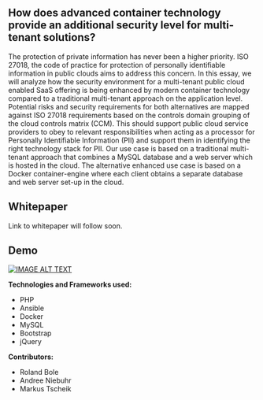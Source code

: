 How does advanced container technology provide an additional security level for multi-tenant solutions?
-

The protection of private information has never been a higher priority. 
ISO 27018, the code of practice for protection of personally identifiable 
information in public clouds aims to address this concern. 
In this essay, we will analyze how the security environment for a 
multi-tenant public cloud enabled SaaS offering is being 
enhanced by modern container technology compared to a 
traditional multi-tenant approach on the application level. 
Potential risks and security requirements for both 
alternatives are mapped against ISO 27018 requirements
based on the controls domain grouping of the cloud controls matrix (CCM). 
This should support public cloud service providers to obey to relevant 
responsibilities when acting as a processor for Personally Identifiable 
Information (PII) and support them in identifying the right technology stack 
for PII. Our use case is based on a traditional multi-tenant approach that 
combines a MySQL database and a web server which is hosted in the cloud. 
The alternative enhanced use case is based on a Docker container-engine 
where each client obtains a separate database and web server set-up in the cloud.

Whitepaper
-
Link to whitepaper will follow soon.

Demo
-
[![IMAGE ALT TEXT](http://img.youtube.com/vi/10YUTf3MMu0/0.jpg)](https://www.youtube.com/watch?v=10YUTf3MMu0 "Migration from a traditional multi-tenant solution to container based solution")
 
**Technologies and Frameworks used:**

- PHP
- Ansible
- Docker
- MySQL
- Bootstrap
- jQuery

**Contributors:**

- Roland Bole
- Andree Niebuhr
- Markus Tscheik